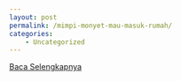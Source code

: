```yaml
---
layout: post
permalink: /mimpi-monyet-mau-masuk-rumah/
categories:
    - Uncategorized
---
```


[Baca Selengkapnya](/10)